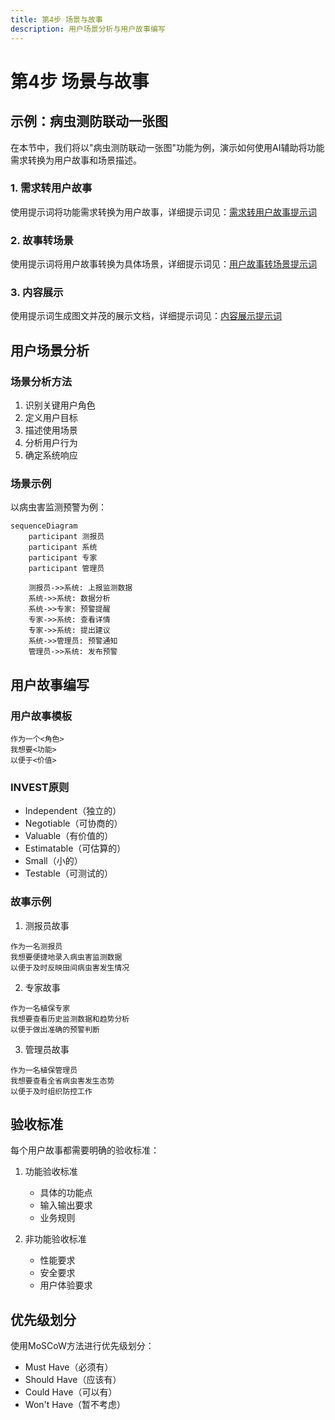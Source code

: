 ```yaml
---
title: 第4步 场景与故事
description: 用户场景分析与用户故事编写
---
```


# 第4步 场景与故事

## 示例：病虫测防联动一张图

在本节中，我们将以"病虫测防联动一张图"功能为例，演示如何使用AI辅助将功能需求转换为用户故事和场景描述。

### 1. 需求转用户故事

使用提示词将功能需求转换为用户故事，详细提示词见：[需求转用户故事提示词](./step4/1-requirements-to-stories.md)

### 2. 故事转场景

使用提示词将用户故事转换为具体场景，详细提示词见：[用户故事转场景提示词](./step4/2-stories-to-scenarios.md)

### 3. 内容展示

使用提示词生成图文并茂的展示文档，详细提示词见：[内容展示提示词](./step4/3-presentation.md)

## 用户场景分析

### 场景分析方法

1. 识别关键用户角色
2. 定义用户目标
3. 描述使用场景
4. 分析用户行为
5. 确定系统响应

### 场景示例

以病虫害监测预警为例：

```mermaid
sequenceDiagram
    participant 测报员
    participant 系统
    participant 专家
    participant 管理员

    测报员->>系统: 上报监测数据
    系统->>系统: 数据分析
    系统->>专家: 预警提醒
    专家->>系统: 查看详情
    专家->>系统: 提出建议
    系统->>管理员: 预警通知
    管理员->>系统: 发布预警
```

## 用户故事编写

### 用户故事模板

```
作为一个<角色>
我想要<功能>
以便于<价值>
```

### INVEST原则

- Independent（独立的）
- Negotiable（可协商的）
- Valuable（有价值的）
- Estimatable（可估算的）
- Small（小的）
- Testable（可测试的）

### 故事示例

1. 测报员故事
```
作为一名测报员
我想要便捷地录入病虫害监测数据
以便于及时反映田间病虫害发生情况
```

2. 专家故事
```
作为一名植保专家
我想要查看历史监测数据和趋势分析
以便于做出准确的预警判断
```

3. 管理员故事
```
作为一名植保管理员
我想要查看全省病虫害发生态势
以便于及时组织防控工作
```

## 验收标准

每个用户故事都需要明确的验收标准：

1. 功能验收标准
   - 具体的功能点
   - 输入输出要求
   - 业务规则

2. 非功能验收标准
   - 性能要求
   - 安全要求
   - 用户体验要求

## 优先级划分

使用MoSCoW方法进行优先级划分：

- Must Have（必须有）
- Should Have（应该有）
- Could Have（可以有）
- Won't Have（暂不考虑） 